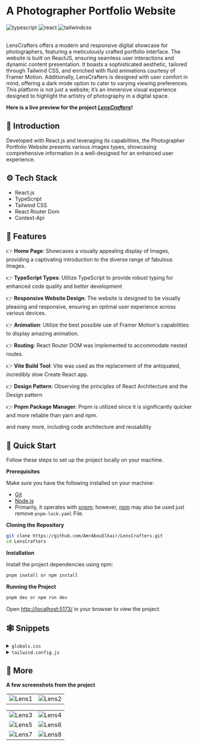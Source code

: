 <div>
  <h1>A Photographer Portfolio Website</h1>
  <div>
    <img src="https://img.shields.io/badge/-TypeScript-black?style=for-the-badge&logoColor=white&logo=typescript&color=3178C6" alt="typescript" />
     <img src="https://img.shields.io/badge/-React_JS-black?style=for-the-badge&logoColor=white&logo=react&color=1786ab" alt="react" />
    <img src="https://img.shields.io/badge/-Tailwind_CSS-black?style=for-the-badge&logoColor=white&logo=tailwindcss&color=06B6D4" alt="tailwindcss" />
  </div>
    <br/>
  <p>LensCrafters offers a modern and responsive digital showcase for photographers, featuring a meticulously crafted portfolio interface. The website is built on ReactJS, ensuring seamless user interactions and dynamic content presentation. It boasts a sophisticated aesthetic, tailored through Tailwind CSS, and enriched with fluid animations courtesy of Framer Motion. Additionally, LensCrafters is designed with user comfort in mind, offering a dark mode option to cater to varying viewing preferences. This platform is not just a website; it’s an immersive visual experience designed to highlight the artistry of photography in a digital space.</p>
</div>

**Here is a live preview for the project _[LensCrafters](https://lens-crafters.vercel.app/)_!**

## <a id="introduction" name="introduction">🤖 Introduction</a>

Developed with React.js and leveraging its capabilities, the Photographer Portfolio Website presents various images types, showcasing comprehensive information in a well-designed for an enhanced user experience.

## <a name="tech-stack">⚙️ Tech Stack</a>

- React.js
- TypeScript
- Tailwind CSS
- React Router Dom
- Context-Api

## <a name="features">🔋 Features</a>

👉 **Home Page**: Showcases a visually appealing display of Images, providing a captivating introduction to the diverse range of fabulous Images.

👉 **TypeScript Types**: Utilize TypeScript to provide robust typing for enhanced code quality and better development

👉 **Responsive Website Design**: The website is designed to be visually pleasing and responsive, ensuring an optimal user experience across various devices.

👉 **Animation**: Utilize the best possible use of Framer Motion's capabilities to display amazing animation.

👉 **Routing**: React Router DOM was implemented to accommodate nested routes.

👉 **Vite Build Tool**: Vite was used as the replacement of the antiquated, incredibly slow Create React app.

👉 **Design Pattern**: Observing the principles of React Architecture and the Design pattern

👉 **Pnpm Package Manager**: Pnpm is utilized since it is significantly quicker and more reliable than yarn and npm.

and many more, including code architecture and reusability

## <a name="quick-start">🤸 Quick Start</a>

Follow these steps to set up the project locally on your machine.

**Prerequisites**

Make sure you have the following installed on your machine:

- [Git](https://git-scm.com/)
- [Node.js](https://nodejs.org/en)
- Primarily, it operates with [pnpm](https://pnpm.io/); however, [npm](https://www.npmjs.com/) may also be used just remove `pnpm-lock.yaml` File.

**Cloning the Repository**

```bash
git clone https://github.com/AmrAbouElkair/LensCrafters.git
cd LensCrafters
```

**Installation**

Install the project dependencies using npm:

```bash
pnpm inatall or npm install
```

**Running the Project**

```bash
pnpm dev or npm run dev
```

Open [http://localhost:5173/](http://localhost:5173/) in your browser to view the project.

## <a name="snippets">🕸️ Snippets</a>

</details>

<details>
<summary><code>globals.css</code></summary>

```css
@tailwind base;
@tailwind components;
@tailwind utilities;

@layer base {
  body {
    @apply overflow-hidden bg-white font-secondary text-primary;
  }
  .h1 {
    @apply mb-2 font-primary text-[54px] font-bold capitalize leading-[120%] tracking-[-0.05em] lg:text-[70px] xl:text-[100px];
  }
  .section {
    @apply h-screen w-screen duration-200 dark:bg-black;
  }
  .btn {
    @apply flex h-[66px] items-center justify-center rounded-lg bg-primary px-[50px] py-[18px] font-secondary text-lg font-bold uppercase text-white shadow-2xl dark:bg-slate-700;
  }
}
```

</details>

<details>
<summary><code>tailwind.config.js</code></summary>

```javascript
/** @type {import('tailwindcss').Config} */
export default {
  darkMode: "class",
  content: ["./index.html", "./src/**/*.{js,ts,jsx,tsx}"],
  theme: {
    fontFamily: {
      primary: "Playfair Display",
      secondary: "Mulish",
    },
    screens: {
      sm: "640px",
      md: "768px",
      lg: "1024px",
      xl: "1192px",
    },
    extend: {
      colors: {
        primary: "#0E1112",
        grey: "#484B4B",

        accent: "#EEF7F9",
      },
    },
  },
  plugins: [],
};
```

</details>

## <a name="more">🚀 More</a>

**A few screenshots from the project**

|                                                                                                              |                                                                                                              |
| ------------------------------------------------------------------------------------------------------------ | :----------------------------------------------------------------------------------------------------------: |
| ![Lens1](https://github.com/AmrAbouElkair/LensCrafters/assets/83710148/86ff6429-769f-4f97-a829-c4336b81798d) | ![Lens2](https://github.com/AmrAbouElkair/LensCrafters/assets/83710148/5dd9b4c4-7dcf-45c5-97e1-522a737f67ae) |

|                                                                                                              |                                                                                                              |
| ------------------------------------------------------------------------------------------------------------ | :----------------------------------------------------------------------------------------------------------: |
| ![Lens3](https://github.com/AmrAbouElkair/LensCrafters/assets/83710148/11d39d0b-c5a5-4d7c-a71a-e247e5dc6902) | ![Lens4](https://github.com/AmrAbouElkair/LensCrafters/assets/83710148/c09ed4d5-58e1-4499-87ce-158d5842644f) |
| ![Lens5](https://github.com/AmrAbouElkair/LensCrafters/assets/83710148/85f9271e-04e8-429a-95d3-fa8d15d801ed) | ![Lens6](https://github.com/AmrAbouElkair/LensCrafters/assets/83710148/c77868f6-b994-45cc-baf6-46ee4e2c6ab1) |
| ![Lens7](https://github.com/AmrAbouElkair/LensCrafters/assets/83710148/f12cb6ff-555b-4c3b-b8ea-19f5eea4bf40) | ![Lens8](https://github.com/AmrAbouElkair/LensCrafters/assets/83710148/cf0c3911-4317-40be-9bae-3198f5dc5223) |
